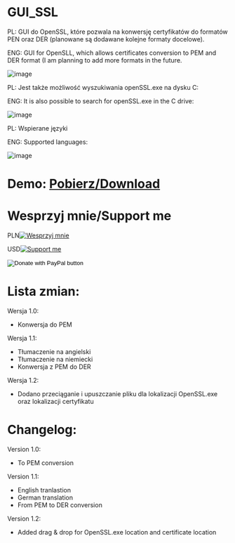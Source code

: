 # GUI_SSL
PL: GUI do OpenSSL, które pozwala na konwersję certyfikatów do formatów PEN oraz DER (planowane są dodawane kolejne formaty docelowe).

ENG: GUI for OpenSLL, which allows certificates conversion to PEM and DER format (I am planning to add more formats in the future.

![image](https://user-images.githubusercontent.com/51879801/128614517-15ed28cb-b269-43d1-ad2d-55c11bc330eb.png)


PL: Jest także możliwość wyszukiwania openSSL.exe na dysku C:

ENG: It is also possible to search for openSSL.exe in the C drive:

![image](https://user-images.githubusercontent.com/51879801/128614569-54013c47-1376-429e-893c-bb83b04e10a3.png)

 
PL: Wspierane języki

ENG: Supported languages:

![image](https://user-images.githubusercontent.com/51879801/128614489-5d481788-2ef3-4b3a-965e-b74091977b95.png)

 
# Demo: [Pobierz/Download](https://onedrive.live.com/download?cid=459AE2D32C6AB297&resid=459AE2D32C6AB297%2175884&authkey=AKEHF-m5tSRGKq4)

# Wesprzyj mnie/Support me

PLN[![Wesprzyj mnie](https://img.shields.io/badge/Donate-PayPal-green.svg)](https://www.paypal.com/donate?hosted_button_id=7VLF6Y3CSM5QA)

USD[![Support me](https://img.shields.io/badge/Donate-PayPal-green.svg)](https://www.paypal.com/donate?hosted_button_id=ZW4DM8AY3NCF2)

<form action="https://www.paypal.com/donate" method="post" target="_top">
<input type="hidden" name="hosted_button_id" value="7VLF6Y3CSM5QA" />
<input type="image" src="https://www.paypalobjects.com/en_US/i/btn/btn_donate_LG.gif" border="0" name="submit" title="PayPal - The safer, easier way to pay online!" alt="Donate with PayPal button" />
<img alt="" border="0" src="https://www.paypal.com/en_PL/i/scr/pixel.gif" width="1" height="1" />
</form>
 
# Lista zmian:

Wersja 1.0:
- Konwersja do PEM

Wersja 1.1:
- Tłumaczenie na angielski
- Tłumaczenie na niemiecki
- Konwersja z PEM do DER

Wersja 1.2:
- Dodano przeciąganie i upuszczanie pliku dla lokalizacji OpenSSL.exe oraz lokalizacji certyfikatu

# Changelog:

Version 1.0:
- To PEM conversion

Version 1.1:
- English tranlastion
- German translation
- From PEM to DER conversion

Version 1.2:
- Added drag & drop for OpenSSL.exe location and certificate location
